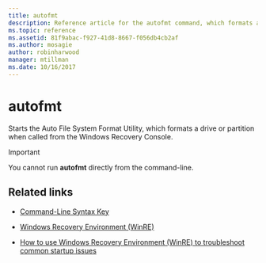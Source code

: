 ```yaml
---
title: autofmt
description: Reference article for the autofmt command, which formats a drive or partition when called from the Windows Recovery Console.
ms.topic: reference
ms.assetid: 81f9abac-f927-41d8-8667-f056db4cb2af
ms.author: mosagie
author: robinharwood
manager: mtillman
ms.date: 10/16/2017
---
```


# autofmt

Starts the Auto File System Format Utility, which formats a drive or partition when called from the Windows Recovery Console.

> [!IMPORTANT]
> You cannot run **autofmt** directly from the command-line.

## Related links

- [Command-Line Syntax Key](command-line-syntax-key.md)

- [Windows Recovery Environment (WinRE)](/windows-hardware/manufacture/desktop/windows-recovery-environment--windows-re--technical-reference)

- [How to use Windows Recovery Environment (WinRE) to troubleshoot common startup issues](https://support.microsoft.com/help/4026030/how-to-use-windows-recovery-environment-winre-to-troubleshoot-common-s)
